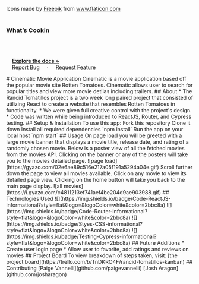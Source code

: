 <!--- [![Contributors][contributors-shield]][contributors-url]
[![Issues][issues-shield]][issues-url]
[![LinkedIn][linkedin-shield]][linkedin-url]
---!>

<br />
<p align=“center”>
  <div>Icons made by <a href="https://www.freepik.com" title="Freepik">Freepik</a> from <a href="https://www.flaticon.com/" title="Flaticon">www.flaticon.com</a></div>

  <h3 align=“center”>What’s Cookin</h3>

  <p align=“center”>
    <br />
    <a href=“https://github.com/jordy1611/whats-cookin-JS-JS-KS”><strong>Explore the docs »</strong></a>
    <br />
    <a href=“https://github.com/jordy1611/whats-cookin-JS-JS-KS/issues”>Report Bug</a>
    ·
    <a href=“https://github.com/jordy1611/whats-cookin-JS-JS-KS/issues”>Request Feature</a>
  </p>
</p>

# Cinematic Movie Application

Cinematic is a movie application based off the popular movie site Rotten Tomatoes. Cinematic allows user to search for popular titles and view more movie detilas including trailers. 


## About
* The Rancid Tomatillos project is a two week long paired project that consisted of utilizing React to create a website that resembles Rotten Tomatoes in functionality.
* We were given full creative control with the project's design. 
* Code was written while being introduced to ReactJS, Router, and Cypress testing. 

## Setup & Installation 

To use this app:

Fork this repository 

Clone it down

Install all required dependencies

`npm install`

Run the app on your local host

`npm start`

## Usage
On page load you will be greeted with a large movie banner that displays a movie title, release date, and rating of a randomly chosen movie. Below is a poster view of all the fetched movies from the movies API. Clicking on the banner or any of the posters will take you to the movies detailed page.

![page load](https://gyazo.com/02e6ae89c516e217a05f191a5294a04e.gif)

Scroll further down the page to view all movies available. Click on any movie to view its detailed page view. Clicking on the home button will take you back to the main page display.

![all movies](https://i.gyazo.com/c4811213ef741aef4be204d9ae903988.gif)

## Technologies Used

![](https://img.shields.io/badge/Code-ReactJS-informational?style=flat&logo=<LOGO_NAME>&logoColor=white&color=2bbc8a)
![](https://img.shields.io/badge/Code-Router-informational?style=flat&logo=<LOGO_NAME>&logoColor=white&color=2bbc8a)
![](https://img.shields.io/badge/Styes-CSS-informational?style=flat&logo=<LOGO_NAME>&logoColor=white&color=2bbc8a)
![](https://img.shields.io/badge/Testing-Cypress-informational?style=flat&logo=<LOGO_NAME>&logoColor=white&color=2bbc8a)

## Future Additions

* Create user login page 
* Allow user to favorite, add ratings and reviews on movies

## Project Board
To view breakdown of steps taken, visit: [the project board](https://trello.com/b/TnDKRO4F/rancid-tomatillos-kanban)


## Contributing

[Paige Vannelli](github.com/paigevannelli)

[Josh Aragon](github.com/josharagon)

<!-- MARKDOWN LINKS & IMAGES -->

<!--
[contributors-shield]: https://img.shields.io/github/contributors/PaigeVannelli/Cinematic
[contributors-url]: https://github.com/PaigeVannelli/Cinematic/graphs/contributors
[issues-shield]: https://img.shields.io/github/issues/PaigeVannelli/Cinematic
[issues-url]: https://trello.com/b/TnDKRO4F/rancid-tomatillos-kanban
[linkedin-shield]: https://img.shields.io/badge/-LinkedIn-black.svg?style=flat-square&logo=linkedin&colorB=555
-->


<!-- [linkedin-url]: https://linkedin.com/in/linkHere -->
[linkedin-url]: https://www.linkedin.com/in/paigevannelli/

<!-- [product-screenshot]: images/screenshot.png -->
